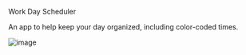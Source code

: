 Work Day Scheduler

An app to help keep your day organized, including color-coded times.

![image](https://user-images.githubusercontent.com/73211852/101289714-74079c80-37bb-11eb-88e0-551a0b2a419c.png)
